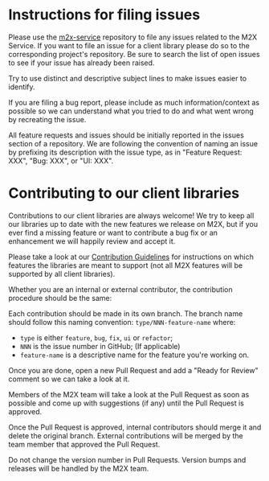 # Instructions for filing issues

Please use the [m2x-service](https://github.com/attm2x/m2x-service) repository to file any issues related to the M2X Service. If you want to file an issue for a client library please do so to the corresponding project's repository. Be sure to search the list of open issues to see if your issue has already been raised.

Try to use distinct and descriptive subject lines to make issues easier to identify.

If you are filing a bug report, please include as much information/context as possible so we can understand what you tried to do and what went wrong by recreating the issue.

All feature requests and issues should be initially reported in the issues section of a repository. We are following the convention of naming an issue by prefixing its description with the issue type, as in "Feature Request: XXX", "Bug: XXX", or "UI: XXX".

# Contributing to our client libraries

Contributions to our client libraries are always welcome! We try to keep all our libraries up to date with the new features we release on M2X, but if you ever find a missing feature or want to contribute a bug fix or an enhancement we will happily review and accept it.

Please take a look at our [Contribution Guidelines](CLIENT-CONTRIBUTIONS.md) for instructions on which features the libraries are meant to support (not all M2X features will be supported by all client libraries).

Whether you are an internal or external contributor, the contribution procedure should be the same:

Each contribution should be made in its own branch. The branch name should follow this naming convention: `type/NNN-feature-name` where:

* `type` is either `feature`, `bug`, `fix`, `ui` or `refactor`;
* `NNN` is the issue number in GitHub; (If applicable)
* `feature-name` is a descriptive name for the feature you're working on.

Once you are done, open a new Pull Request and add a "Ready for Review" comment so we can take a look at it.

Members of the M2X team will take a look at the Pull Request as soon as possible and come up with suggestions (if any) until the Pull Request is approved.

Once the Pull Request is approved, internal contributors should merge it and delete the original branch. External contributions will be merged by the team member that approved the Pull Request.

Do not change the version number in Pull Requests. Version bumps and releases will be handled by the M2X team.
